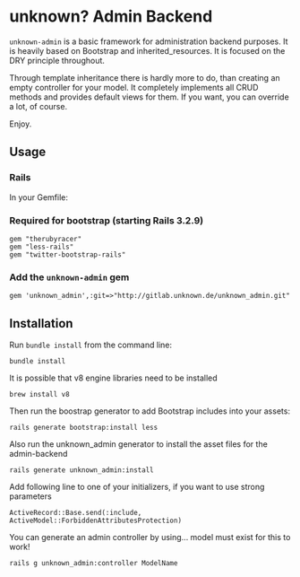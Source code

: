 # unknown? Admin Backend
`unknown-admin` is a basic framework for administration backend purposes. It is heavily based on Bootstrap and inherited_resources.
It is focused on the DRY principle throughout.

Through template inheritance there is hardly more to do, than creating an empty controller for your model.
It completely implements all CRUD methods and provides default views for them.
If you want, you can override a lot, of course.


Enjoy.

## Usage

### Rails

In your Gemfile:

### Required for bootstrap (starting Rails 3.2.9)

    gem "therubyracer"
    gem "less-rails"
    gem "twitter-bootstrap-rails"

### Add the `unknown-admin` gem

    gem 'unknown_admin',:git=>"http://gitlab.unknown.de/unknown_admin.git"


## Installation

Run `bundle install` from the command line:

    bundle install

It is possible that v8 engine libraries need to be installed

    brew install v8

Then run the boostrap generator to add Bootstrap includes into your assets:

    rails generate bootstrap:install less

Also run the unknown_admin generator to install the asset files for the admin-backend

    rails generate unknown_admin:install

Add following line to one of your initializers, if you want to use strong parameters

    ActiveRecord::Base.send(:include, ActiveModel::ForbiddenAttributesProtection)

You can generate an admin controller by using... model must exist for this to work!

    rails g unknown_admin:controller ModelName
